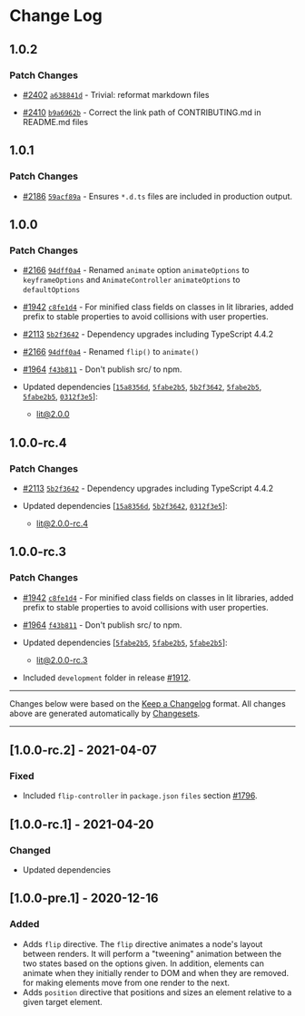 # Change Log

## 1.0.2

### Patch Changes

- [#2402](https://github.com/lit/lit/pull/2402) [`a638841d`](https://github.com/lit/lit/commit/a638841d8ba76e43cf83a2516e2cfc7a9c2ce27e) - Trivial: reformat markdown files

- [#2410](https://github.com/lit/lit/pull/2410) [`b9a6962b`](https://github.com/lit/lit/commit/b9a6962b84c841eaabd5c4cbf8687ff34dbfe511) - Correct the link path of CONTRIBUTING.md in README.md files

## 1.0.1

### Patch Changes

- [#2186](https://github.com/lit/lit/pull/2186) [`59acf89a`](https://github.com/lit/lit/commit/59acf89ae77612fe1a91577f9ac0361f4e277a17) - Ensures `*.d.ts` files are included in production output.

## 1.0.0

### Patch Changes

- [#2166](https://github.com/lit/lit/pull/2166) [`94dff0a4`](https://github.com/lit/lit/commit/94dff0a4b74877a3de192eb32534c6237bb098a7) - Renamed `animate` option `animateOptions` to `keyframeOptions` and `AnimateController` `animateOptions` to `defaultOptions`

* [#1942](https://github.com/lit/lit/pull/1942) [`c8fe1d4`](https://github.com/lit/lit/commit/c8fe1d4c4a8b1c9acdd5331129ae3641c51d9904) - For minified class fields on classes in lit libraries, added prefix to stable properties to avoid collisions with user properties.

- [#2113](https://github.com/lit/lit/pull/2113) [`5b2f3642`](https://github.com/lit/lit/commit/5b2f3642ff91931b5b01f8bdd2ed98aba24f1047) - Dependency upgrades including TypeScript 4.4.2

* [#2166](https://github.com/lit/lit/pull/2166) [`94dff0a4`](https://github.com/lit/lit/commit/94dff0a4b74877a3de192eb32534c6237bb098a7) - Renamed `flip()` to `animate()`

- [#1964](https://github.com/lit/lit/pull/1964) [`f43b811`](https://github.com/lit/lit/commit/f43b811405be32ce6caf82e80d25cb6170eeb7dc) - Don't publish src/ to npm.

- Updated dependencies [[`15a8356d`](https://github.com/lit/lit/commit/15a8356ddd59a1e80880a93acd21fadc9c24e14b), [`5fabe2b5`](https://github.com/lit/lit/commit/5fabe2b5ae4ab8fba9dc2d23a69105d32e4c0705), [`5b2f3642`](https://github.com/lit/lit/commit/5b2f3642ff91931b5b01f8bdd2ed98aba24f1047), [`5fabe2b5`](https://github.com/lit/lit/commit/5fabe2b5ae4ab8fba9dc2d23a69105d32e4c0705), [`5fabe2b5`](https://github.com/lit/lit/commit/5fabe2b5ae4ab8fba9dc2d23a69105d32e4c0705), [`0312f3e5`](https://github.com/lit/lit/commit/0312f3e533611eb3f4f9381594485a33ad003b74)]:
  - lit@2.0.0

## 1.0.0-rc.4

### Patch Changes

- [#2113](https://github.com/lit/lit/pull/2113) [`5b2f3642`](https://github.com/lit/lit/commit/5b2f3642ff91931b5b01f8bdd2ed98aba24f1047) - Dependency upgrades including TypeScript 4.4.2

- Updated dependencies [[`15a8356d`](https://github.com/lit/lit/commit/15a8356ddd59a1e80880a93acd21fadc9c24e14b), [`5b2f3642`](https://github.com/lit/lit/commit/5b2f3642ff91931b5b01f8bdd2ed98aba24f1047), [`0312f3e5`](https://github.com/lit/lit/commit/0312f3e533611eb3f4f9381594485a33ad003b74)]:
  - lit@2.0.0-rc.4

## 1.0.0-rc.3

### Patch Changes

- [#1942](https://github.com/lit/lit/pull/1942) [`c8fe1d4`](https://github.com/lit/lit/commit/c8fe1d4c4a8b1c9acdd5331129ae3641c51d9904) - For minified class fields on classes in lit libraries, added prefix to stable properties to avoid collisions with user properties.

* [#1964](https://github.com/lit/lit/pull/1964) [`f43b811`](https://github.com/lit/lit/commit/f43b811405be32ce6caf82e80d25cb6170eeb7dc) - Don't publish src/ to npm.

* Updated dependencies [[`5fabe2b5`](https://github.com/lit/lit/commit/5fabe2b5ae4ab8fba9dc2d23a69105d32e4c0705), [`5fabe2b5`](https://github.com/lit/lit/commit/5fabe2b5ae4ab8fba9dc2d23a69105d32e4c0705), [`5fabe2b5`](https://github.com/lit/lit/commit/5fabe2b5ae4ab8fba9dc2d23a69105d32e4c0705)]:
  - lit@2.0.0-rc.3

- Included `development` folder in release [#1912](https://github.com/lit/lit/issues/1912).

---

Changes below were based on the [Keep a Changelog](http://keepachangelog.com/) format. All changes above are generated automatically by [Changesets](https://github.com/atlassian/changesets).

---

## [1.0.0-rc.2] - 2021-04-07

### Fixed

- Included `flip-controller` in `package.json` `files` section [#1796](https://github.com/lit/lit/issues/1796).

## [1.0.0-rc.1] - 2021-04-20

### Changed

- Updated dependencies

## [1.0.0-pre.1] - 2020-12-16

### Added

- Adds `flip` directive. The `flip` directive animates a node's layout between renders. It will perform a "tweening" animation between the two states based on the options given. In addition, elements can animate when they initially render to DOM and when they are removed. for making elements move from one render to the next.
- Adds `position` directive that positions and sizes an element relative to a given target element.
